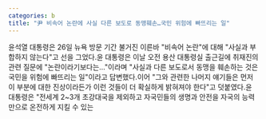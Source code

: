 ```yaml
---
categories: b
title: "尹 비속어 논란에 사실 다른 보도로 동맹훼손…국민 위험에 빠뜨리는 일"
---
```

윤석열 대통령은 26일 뉴욕 방문 기간 불거진 이른바 "비속어 논란"에 대해 "사실과 부합하지 않는다"고 선을 그었다.윤 대통령은 이날 오전 용산 대통령실 출근길에 취재진의 관련 질문에 "논란이라기보다는…"이라며 "사실과 다른 보도로서 동맹을 훼손하는 것은 국민을 위험에 빠뜨리는 일"이라고 답변했다.이어 "그와 관련한 나머지 얘기들은 먼저 이 부분에 대한 진상이라든가 이런 것들이 더 확실하게 밝혀져야 한다"고 덧붙였다.윤 대통령은 "전세계 2~3개 초강대국을 제외하고 자국민들의 생명과 안전을 자국의 능력만으로 온전하게 지킬 수 있는